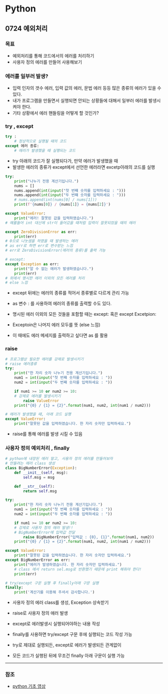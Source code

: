 # Python
## 0724 예외처리
### 목표
* 예외처리를 통해 코드에서의 에러를 처리하기
* 사용자 정의 에러를 만들어 사용해보기
  

### 에러를 일부러 발생?
* 입력 인자의 갯수 에러, 입력 값의 에러, 문법 에러 등등 많은 종류의 에러가 있을 수 있다.
* 내가 프로그램을 만들면서 실행되면 안되는 상황들에 대해서 일부러 에러를 발생시켜야 한다.
* 기타 상황에서 에러 핸들링을 어떻게 할 것인가?


### try , except
```python
try :
    # 정상적으로 실행될 때의 코드
except 에러 종류:
    # 에러가 발생했을 때 실행되는 코드
```
* try 아래의 코드가 잘 실행되다가, 만약 에러가 발생했을 때
* 발생한 에러의 종류가 except에서 선언한 에러라면 excetp아래의 코드를 실행

```python
try:
    print("나누기 전용 계산기입니다.")
    nums = []
    nums.append(int(input("첫 번쨰 숫자를 입력하세요 : ")))
    nums.append(int(input("두 번쨰 숫자를 입력하세요 : ")))
    # nums.append(int(nums[0] / nums[1]))
    print(f'{nums[0]} / {nums[1]} = {nums[2]}')

except ValueError:
    print("에러! 잘못된 값을 입력하였습니다.")
# 예를들어 int 대신에 str이 들어갔을 때처럼 입력이 잘못되었을 때의 에러

except ZeroDivisionError as err:
    print(err)
# 0으로 나눗셈을 하였을 때 발생하는 에러
# as err로 하면 err로 변수받는 느낌
# err로 ZeroDivisionError(에러의 종류)를 출력 가능

# except:
except Exception as err:
    print("알 수 없는 에러가 발생하였습니다.")
    print(err)
# 위에서 명시한 에러 이외의 모든 에러를 처리
# else 느낌
```
* except 뒤에는 에러의 종류를 적어서 종류별로 다르게 관리 가능
* as 변수 : 를 사용하여 에러의 종류를 출력할 수도 있다.

* 명시된 에러 이외의 모든 것들을 포함할 때는 except: 혹은 except Excetpion:
* Exceptoin은 나머지 에러 모두를 뜻 (else 느낌)
* 이 때에도 에러 메세지를 출력하고 싶다면 as 를 활용


### raise
```python
# 프로그램상 필요한 에러를 강제로 발생시키기
# raise 에러종류 
try:
    print("한 자리 숫자 나누기 전용 계산기입니다.")
    num1 = int(input("첫 번쨰 숫자를 입력하세요 : "))
    num2 = int(input("두 번쨰 숫자를 입력하세요 : "))

    if num1 >= 10 or num2 >= 10:
    # 강제로 에러를 발생시키기
        raise ValueError
    print("{0} / {1} = {2}".format(num1, num2, int(num1 / num2)))

# 에러가 발생했을 때, 아래 코드 실행
except ValueError:
    print("잘못된 값을 입력하였습니다. 한 자리 숫자만 입력하세요.")
```
* raise를 통해 에러를 발생 시킬 수 있음


### 사용자 정의 예외처리 , finally
```python
# python에 내장된 에러 말고, 사용자 정의 에러를 만들어보자
# 만들려는 에러 class 생성
class BigNumberError(Exception):
    def __init__(self, msg):
        self.msg = msg

    def __str__(self):
        return self.msg

try:
    print("한 자리 숫자 나누기 전용 계산기입니다.")
    num1 = int(input("첫 번쨰 숫자를 입력하세요 : "))
    num2 = int(input("두 번쨰 숫자를 입력하세요 : "))

    if num1 >= 10 or num2 >= 10:
    # 강제로 사용자 정의 에러 발생!!
    # BigNumberError에 입력값 전달
        raise BigNumberError("입력값 : {0}, {1}".format(num1, num2))
    print("{0} / {1} = {2}".format(num1, num2, int(num1 / num2)))

except ValueError:
    print("잘못된 값을 입력하였습니다. 한 자리 숫자만 입력하세요.")
except BigNumberError as err:
    print("에러가 발생하였습니다. 한 자리 숫자만 입력하세요.")
    # class 에서 return sel.msg로 반환했기 때문에 print 해줘야 한다!
    print(err)

# try/except 구문 실행 후 finally아래 구문 실행
finally:
    print('계산기를 이용해 주셔서 감사합니다.')
```
* 사용자 정의 에러 class를 생성, Exception 상속받기
* raise로 사용자 정의 애러 발생
* except로 에러발생시 실행되어야하는 내용 작성

* finally를 사용하면 try/except 구문 후에 실행되는 코드 작성 가능
* try로 제대로 실행되든, except로 에러가 발생되든 관계없이
* 모든 코드가 실행된 뒤에 무조건 finally 아래 구문이 실행 가능



---
### 참조
* [python 기초 영상](https://www.youtube.com/watch?v=kWiCuklohdY)
